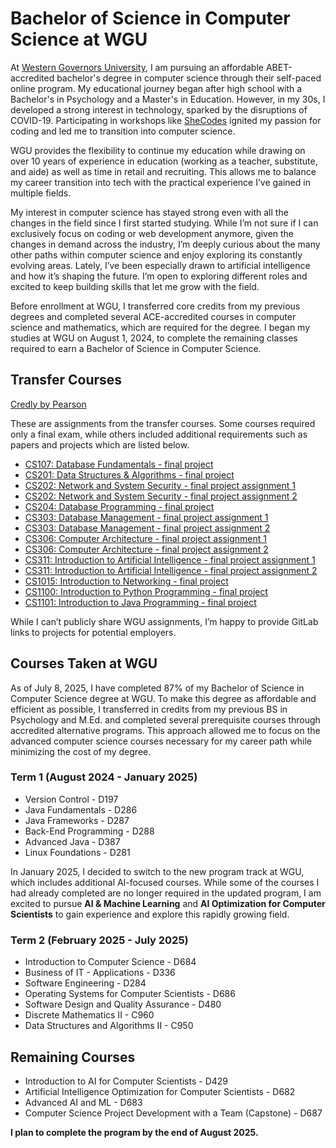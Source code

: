 # Bachelor of Science in Computer Science at WGU

At [Western Governors University](https://www.wgu.edu/online-it-degrees/computer-science.html), I am pursuing an affordable ABET-accredited bachelor's degree in computer science through their self-paced online program. My educational journey began after high school with a Bachelor's in Psychology and a Master's in Education. However, in my 30s, I developed a strong interest in technology, sparked by the disruptions of COVID-19. Participating in workshops like [SheCodes](https://www.shecodes.io/graduates/43613-sarah-gillard) ignited my passion for coding and led me to transition into computer science.

WGU provides the flexibility to continue my education while drawing on over 10 years of experience in education (working as a teacher, substitute, and aide) as well as time in retail and recruiting. This allows me to balance my career transition into tech with the practical experience I’ve gained in multiple fields.

My interest in computer science has stayed strong even with all the changes in the field since I first started studying. While I’m not sure if I can exclusively focus on coding or web development anymore, given the changes in demand across the industry, I’m deeply curious about the many other paths within computer science and enjoy exploring its constantly evolving areas. Lately, I’ve been especially drawn to artificial intelligence and how it’s shaping the future. I’m open to exploring different roles and excited to keep building skills that let me grow with the field.

Before enrollment at WGU, I transferred core credits from my previous degrees and completed several ACE-accredited courses in computer science and mathematics, which are required for the degree. I began my studies at WGU on August 1, 2024, to complete the remaining classes required to earn a Bachelor of Science in Computer Science.


## Transfer Courses
[Credly by Pearson](https://www.credly.com/users/sarah-gillard.97831083)


These are assignments from the transfer courses. Some courses required only a final exam, while others included additional requirements such as papers and projects which are listed below.

- [CS107: Database Fundamentals - final project](CS107_Database_Fundamentals.pdf)
- [CS201: Data Structures & Algorithms - final project](cs201_Data_Structures_And_Algorithms_1.pdf)
- [CS202: Network and System Security - final project assignment 1](CS202_assignment1_SarahGillard.pdf)
- [CS202: Network and System Security - final project assignment 2](CS202_assignment2_SarahGillard.pdf)
- [CS204: Database Programming - final project](CS204_Database_Programming.pdf)
- [CS303: Database Management - final project assignment 1](CS303__Database_Management_Assignment1.pdf)
- [CS303: Database Management - final project assignment 2](CS303__Database_Management_Assignment2.pdf)
- [CS306: Computer Architecture - final project assignment 1](https://github.com/sngillard/WGU_Transfer_Courses/blob/240b7f549df0c2a96b64bd6b9f4cd35788dfc2fa/CS306_assignment%201_SarahGillard.pdf)
- [CS306: Computer Architecture - final project assignment 2](https://github.com/sngillard/WGU_Transfer_Courses/blob/c7ff91290607b8b785fd864813cff599ac796a8f/CS306_assignment%202_SarahGillard.pdf)
- [CS311: Introduction to Artificial Intelligence - final project assignment 1](CS311_assignment1_SarahGillard.pdf)
- [CS311: Introduction to Artificial Intelligence - final project assignment 2](CS311_assignment2_SarahGillard.pdf)
- [CS1015: Introduction to Networking - final project](CS1015_Intro_To_Networking.pdf)
- [CS1100: Introduction to Python Programming - final project](CS1100_Intro_To_Python.pdf)
- [CS1101: Introduction to Java Programming - final project](CS1101_Intro_To_Java.pdf)

While I can’t publicly share WGU assignments, I’m happy to provide GitLab links to projects for potential employers.

## Courses Taken at WGU
As of July 8, 2025, I have completed 87% of my Bachelor of Science in Computer Science degree at WGU. To make this degree as affordable and efficient as possible, I transferred in credits from my previous BS in Psychology and M.Ed. and completed several prerequisite courses through accredited alternative programs. This approach allowed me to focus on the advanced computer science courses necessary for my career path while minimizing the cost of my degree.

### Term 1 (August 2024 - January 2025)
- Version Control - D197  
- Java Fundamentals - D286
- Java Frameworks - D287
- Back-End Programming - D288
- Advanced Java - D387
- Linux Foundations - D281

In January 2025, I decided to switch to the new program track at WGU, which includes additional AI-focused courses. While some of the courses I had already completed are no longer required in the updated program, I am excited to pursue **AI & Machine Learning** and **AI Optimization for Computer Scientists** to gain experience and explore this rapidly growing field.

### Term 2 (February 2025 - July 2025)
- Introduction to Computer Science - D684
- Business of IT - Applications - D336
- Software Engineering - D284  
- Operating Systems for Computer Scientists - D686 
- Software Design and Quality Assurance - D480
- Discrete Mathematics II - C960
- Data Structures and Algorithms II - C950

## Remaining Courses
- Introduction to AI for Computer Scientists - D429
- Artificial Intelligence Optimization for Computer Scientists - D682
- Advanced AI and ML - D683
- Computer Science Project Development with a Team (Capstone) - D687

**I plan to complete the program by the end of August 2025.**
